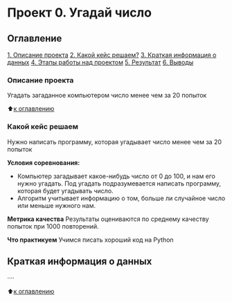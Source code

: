 # Проект 0. Угадай число

## Оглавление
[1. Описание проекта](https://github.com/JNeverova/JNeverova_data_science/tree/main/project_1/readme.md#Описание-проекта)
[2. Какой кейс решаем?](https://github.com/JNeverova/JNeverova_data_science/tree/main/project_1/readme.md#Какой-кейс-решаем)
[3. Краткая информация о данных](https://github.com/JNeverova/JNeverova_data_science/tree/main/project_1/readme.md#краткая-информация-о-данных)
[4. Этапы работы над проектом](https://github.com/JNeverova/JNeverova_data_science/tree/main/project_1/readme.md#этапы-работы-над-проектом)
[5. Результат](https://github.com/JNeverova/JNeverova_data_science/tree/main/project_1/readme.md#результат)
[6. Выводы](https://github.com/JNeverova/JNeverova_data_science/tree/main/project_1/readme.md#выводы)

### Описание проекта
Угадать загаданное компьютером число менее чем за 20 попыток

:arrow_up:[к оглавлению](https://github.com/JNeverova/JNeverova_data_science/tree/main/project_1/readme.md#Оглавление)

### Какой кейс решаем
Нужно написать программу, которая угадывает число менее чем за 20 попыток

**Условия соревнования:**
- Компьютер загадывает какое-нибудь число от 0 до 100, и нам его нужно угадать. Под угадать подразумевается написать программу, которая будет угадывать число.
- Алгоритм учитывает информацию о том, больше ли случайное число или меньше нужного нам.

**Метрика качества**
Результаты оцениваются по среднему качеству попыток при 1000 повторений.

**Что практикуем**
Учимся писать хороший код на Python

## Краткая информация о данных
····

:arrow_up:[к оглавлению](https://github.com/JNeverova/JNeverova_data_science/tree/main/project_1/readme.md#Оглавление)